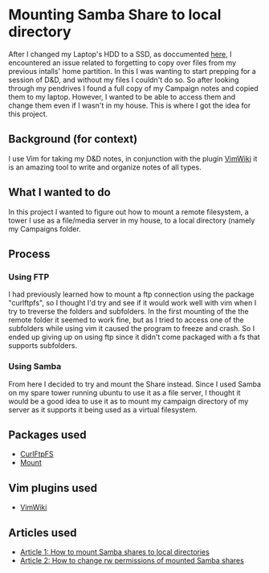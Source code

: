 # Mounting Samba Share to local directory  
After I changed my Laptop's HDD to a SSD, as doccumented [here](MovingToNewSDD.md), I encountered an issue related to forgetting to copy over files from my previous intalls' home partition. In this I was wanting to start prepping for a session of D&D, and without my files I couldn't do so. So after looking through my pendrives I found a full copy of my Campaign notes and copied them to my laptop. However, I wanted to be able to access them and change them even if I wasn't in my house. This is where I got the idea for this project.

## Background (for context)
I use Vim for taking my D&D notes, in conjunction with the plugin [VimWiki][vimwiki page] it is an amazing tool to write and organize notes of all types.

## What I wanted to do  
In this project I wanted to figure out how to mount a remote filesystem, a tower I use as a file/media server in my house, to a local directory (namely my Campaigns folder. 


## Process  
### Using FTP
I had previously learned how to mount a ftp connection using the package "curlftpfs", so I thought I'd try and see if it would work well with vim when I try to treverse the folders and subfolders. In the first mounting of the the remote folder it seemed to work fine, but as I tried to access one of the subfolders while using vim it caused the program to freeze and crash. So I ended up giving up on using ftp since it didn't come packaged with a fs that supports subfolders.

### Using Samba
From here I decided to try and mount the Share instead. Since I used Samba on my spare tower running ubuntu to use it as a file server, I thought it would be a good idea to use it as to mount my campaign directory of my server as it supports it being used as a virtual filesystem.


## Packages used  
- [CurlFtpFS](https://wiki.archlinux.org/index.php/CurlFtpFS)
- [Mount](https://archeage.fandom.com/wiki/Mount)

## Vim plugins used
- [VimWiki][vimwiki page]

## Articles used  
- [Article 1: How to mount Samba shares to local directories](https://www.looklinux.com/how-to-mount-samba-share-smbfs-in-linux/)
- [Article 2: How to change rw permissions of mounted Samba shares](https://askubuntu.com/questions/393563/how-to-change-permissions-on-mounted-windows-share)

[vimwiki page]: https://vimwiki.github.io/
